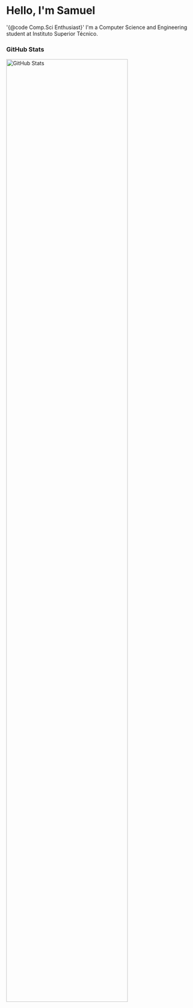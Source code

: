 <h1> Hello, I'm Samuel </h1>
'{@code Comp.Sci Enthusiast}'
I'm a Computer Science and Engineering student at Instituto Superior Técnico.

<div align="left">
  <h3> GitHub Stats </h3>
  <img src="https://github-readme-stats.vercel.app/api?username=Samuel-k276&show_icons=true&theme=transparent&title_color=ff7f00&icon_color=ff7f00&text_color=ffffff&bg_color=00000000" alt="GitHub Stats" width="80%" />
</div>
